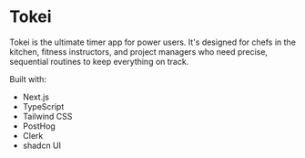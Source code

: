 # Tokei

Tokei is the ultimate timer app for power users. It's designed for chefs in the kitchen, fitness instructors, and project managers who need precise, sequential routines to keep everything on track.

Built with:

- Next.js
- TypeScript
- Tailwind CSS
- PostHog
- Clerk
- shadcn UI
